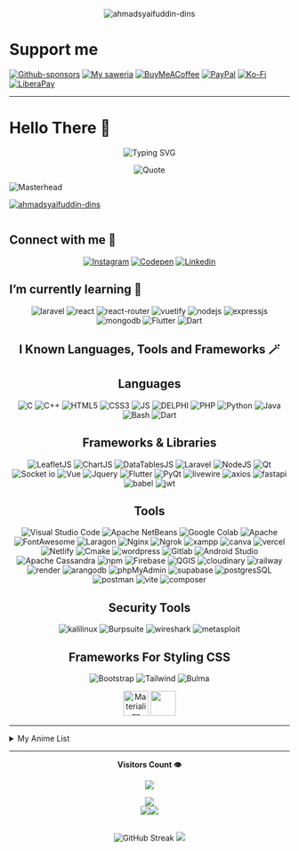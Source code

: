 <!-- Profile View Old -->
<p align="center" ><img align="center" src="https://komarev.com/ghpvc/?username=ahmadsyaifuddin-dins&label=Profile%20views&color=0e75b6&style=for-the-badge" alt="ahmadsyaifuddin-dins" /> </p>
<!-- ![Masterhead](https://github.com/user-attachments/assets/d8c4e7e1-ab1b-437e-b6df-e5a6ffa74f3e) -->

# Support me 

[![Github-sponsors](https://img.shields.io/badge/sponsor-30363D?style=for-the-badge&logo=GitHub-Sponsors&logoColor=#EA4AAA)](https://github.com/sponsors/ahmadsyaifuddin-dins)
[![My saweria](https://img.shields.io/badge/My_saweria-orange?style=for-the-badge)](https://saweria.co/syaifuddins)
[![BuyMeACoffee](https://img.shields.io/badge/Buy%20Me%20a%20Coffee-ffdd00?style=for-the-badge&logo=buy-me-a-coffee&logoColor=black)](https://buymeacoffee.com/ahmadsyaifuddin) [![PayPal](https://img.shields.io/badge/PayPal-00457C?style=for-the-badge&logo=paypal&logoColor=white)](https://paypal.me/09Ahmad) [![Ko-Fi](https://img.shields.io/badge/Ko--fi-F16061?style=for-the-badge&logo=ko-fi&logoColor=white)](https://ko-fi.com/ahmadsyaifuddin) [![LiberaPay](https://img.shields.io/badge/Liberapay-F6C915?style=for-the-badge&logo=liberapay&logoColor=black)](https://id.liberapay.com/Udins)



<hr>

# Hello There 👋

<div align="center">
 
![Typing SVG](https://readme-typing-svg.demolab.com?font=Fira+Code&weight=600&size=22&pause=500&color=149414&random=false&width=435&lines=Hi+%F0%9F%91%8B%2C+I'm+Ahmad+Syaifuddin;I'm+Web+Developer)

![Quote](https://github-readme-quotes-bay.vercel.app/quote?theme=merko&animation=grow_out_in&layout=default&font=default&quoteType=random&fontColor=green&borderColor=mintgreen)
 
</div>

<!-- <img align="middle" alt="coding" width=200 src="https://i.gifer.com/origin/5f/5fdd67c4d50ed3d8337229170131f0ea_w200.gif"/> -->

<!-- ![Masterhead](https://github.com/user-attachments/assets/df03d1ad-0536-4c77-9358-5dd55f2f3378) -->

![Masterhead](https://github.com/user-attachments/assets/06b66941-a19a-4da2-86f9-6c3f319260f2)

<!-- Profile Stats Tropies -->
<p align="left"> <a href="https://github.com/ryo-ma/github-profile-trophy"><img src="https://github-profile-trophy.vercel.app/?username=ahmadsyaifuddin-dins&theme=matrix" alt="ahmadsyaifuddin-dins" /></a> </p>

<p align="left"> <a href="https://twitter.com/" target="blank"><img src="https://img.shields.io/twitter/follow/?logo=twitter&style=for-the-badge" alt="" /></a> </p>

## Connect with me 📲

<div align="center">
<!-- Icon CodePen With Link -->
<!-- Icon Instagram With Link -->

[![Instagram](https://img.shields.io/badge/Instagram-E4405F?style=for-the-badge&logo=instagram&logoColor=white)](https://www.instagram.com/ai.ahmadsyaifuddin/)
[![Codepen](https://img.shields.io/badge/Codepen-272829?style=for-the-badge&logo=Codepen&logoColor=%23fff&color=%23000&link=https%3A%2F%2Fcodepen.io%2Fahmad-syaifuddin)](https://codepen.io/ahmad-syaifuddin)
[![Linkedin](https://img.shields.io/badge/LinkedIn-0077B5?style=for-the-badge&logo=linkedin&logoColor=white)](https://www.linkedin.com/in/ahmad-syaifuddin-256907288)

</div>

## I’m currently learning 🌱

<div align="center">

<!-- ![My Know Languages](https://skillicons.dev/icons?i=laravel,vue,vuetify,nodejs,express,mongodb) -->
![laravel](https://img.shields.io/badge/Laravel-FF2D20?style=for-the-badge&logo=laravel&logoColor=white) ![react](https://img.shields.io/badge/React-20232A?style=for-the-badge&logo=react&logoColor=61DAFB) ![react-router](https://img.shields.io/badge/React_Router-CA4245?style=for-the-badge&logo=react-router&logoColor=white) ![vuetify](https://img.shields.io/badge/Vuetify-1867C0?style=for-the-badge&logo=vuetify&logoColor=white) ![nodejs](https://img.shields.io/badge/Node%20js-339933?style=for-the-badge&logo=nodedotjs&logoColor=white) ![expressjs](https://img.shields.io/badge/Express%20js-000000?style=for-the-badge&logo=express&logoColor=white) ![mongodb](https://img.shields.io/badge/MongoDB-4EA94B?style=for-the-badge&logo=mongodb&logoColor=white) ![Flutter](https://img.shields.io/badge/Flutter-02569B?style=for-the-badge&logo=flutter&logoColor=white) ![Dart](https://img.shields.io/badge/Dart-0175C2?style=for-the-badge&logo=dart&logoColor=white)

## I Known Languages, Tools and Frameworks 🪄

<div align="center">
<p>

<h2>Languages</h2>

<!-- ![My Known Languages](https://skillicons.dev/icons?i=html,css,js,py,php,c,cpp,mysql,bash,java) -->
![C](https://img.shields.io/badge/C-00599C?style=for-the-badge&logo=c&logoColor=white) ![C++](https://img.shields.io/badge/C%2B%2B-00599C?style=for-the-badge&logo=c%2B%2B&logoColor=white) ![HTML5](https://img.shields.io/badge/HTML5-E34F26?style=for-the-badge&logo=html5&logoColor=white) ![CSS3](https://img.shields.io/badge/CSS3-1572B6?style=for-the-badge&logo=css3&logoColor=white) ![JS](https://img.shields.io/badge/JavaScript-323330?style=for-the-badge&logo=javascript&logoColor=F7DF1E) ![DELPHI](https://img.shields.io/badge/Delphi-B22222?style=for-the-badge&logo=delphi&logoColor=white) ![PHP](https://img.shields.io/badge/PHP-777BB4?style=for-the-badge&logo=php&logoColor=white) ![Python](https://img.shields.io/badge/Python-FFD43B?style=for-the-badge&logo=python&logoColor=blue) ![Java](https://img.shields.io/badge/Java-ED8B00?style=for-the-badge&logo=openjdk&logoColor=white) ![Bash](https://img.shields.io/badge/Bash-4EAA25?style=for-the-badge&logo=gnubash&logoColor=fff) ![Dart](https://img.shields.io/badge/Dart-0175C2?style=for-the-badge&logo=dart&logoColor=white)
</div>



<!-- &perline=5 -->

<h2>Frameworks & Libraries</h2>

<!-- ![I known Tools & Libraries](https://skillicons.dev/icons?i=git,npm,nginx,qt,cmake,codepen,gitlab,kali,vercel,wordpress) -->
![LeafletJS](https://img.shields.io/badge/Leaflet-199900?style=for-the-badge&logo=Leaflet&logoColor=white) ![ChartJS](https://img.shields.io/badge/Chart%20js-FF6384?style=for-the-badge&logo=chartdotjs&logoColor=white) ![DataTablesJS](https://img.shields.io/badge/DataTables%20JS-007bff?style=for-the-badge&logo=dataTables&logoColor=blue) ![Laravel](https://img.shields.io/badge/Laravel-FF2D20?style=for-the-badge&logo=laravel&logoColor=white) ![NodeJS](https://img.shields.io/badge/Node%20js-339933?style=for-the-badge&logo=nodedotjs&logoColor=white)  ![Qt](https://img.shields.io/badge/Qt-41CD52?style=for-the-badge&logo=qt&logoColor=white) ![Socket io](https://img.shields.io/badge/Socket.io-010101?&style=for-the-badge&logo=Socket.io&logoColor=white) ![Vue](https://img.shields.io/badge/Vue%20js-35495E?style=for-the-badge&logo=vuedotjs&logoColor=4FC08D)  ![Jquery](https://img.shields.io/badge/jQuery-0769AD?style=for-the-badge&logo=jquery&logoColor=white) ![Flutter](https://img.shields.io/badge/Flutter-02569B?style=for-the-badge&logo=flutter&logoColor=white) ![PyQt](https://img.shields.io/badge/PyQt-Toolkit-brightgreen?style=for-the-badge&logo=python&logoColor=white) ![livewire](https://img.shields.io/badge/livewire-4e56a6?style=for-the-badge&logo=livewire&logoColor=white) ![axios](https://img.shields.io/badge/axios-671ddf?&style=for-the-badge&logo=axios&logoColor=white) ![fastapi](https://img.shields.io/badge/fastapi-109989?style=for-the-badge&logo=FASTAPI&logoColor=white) ![babel](https://img.shields.io/badge/Babel-F9DC3E?style=for-the-badge&logo=babel&logoColor=white) ![jwt](https://img.shields.io/badge/JWT-000000?style=for-the-badge&logo=JSON%20web%20tokens&logoColor=white)
 

<h2>Tools</h2>

![Visual Studio Code](https://img.shields.io/badge/Visual_Studio_Code-0078D4?style=for-the-badge&logo=visual-studio-code&logoColor=white) ![Apache NetBeans](https://img.shields.io/badge/Apache_NetBeans-1B6AC6?style=for-the-badge&logo=apachenetbeanside&logoColor=white) ![Google Colab](https://img.shields.io/badge/Google_Colab-F9AB00?style=for-the-badge&logo=googlecolab&logoColor=white) ![Apache](https://img.shields.io/badge/Apache-D22128?style=for-the-badge&logo=Apache&logoColor=white) ![FontAwesome](https://img.shields.io/badge/Font_Awesome-339AF0?style=for-the-badge&logo=fontawesome&logoColor=white) ![Laragon](https://img.shields.io/badge/Laragon-0E83CD?style=for-the-badge&logo=Laragon&logoColor=white) ![Nginx](https://img.shields.io/badge/Nginx-009639?style=for-the-badge&logo=nginx&logoColor=white) ![Ngrok](https://img.shields.io/badge/ngrok-140648?style=for-the-badge&logo=Ngrok&logoColor=white) ![xampp](https://img.shields.io/badge/Xampp-F37623?style=for-the-badge&logo=xampp&logoColor=white) ![canva](https://img.shields.io/badge/Canva-%2300C4CC.svg?&style=for-the-badge&logo=Canva&logoColor=white) ![vercel](https://img.shields.io/badge/Vercel-000000?style=for-the-badge&logo=vercel&logoColor=white) ![Netlify](https://img.shields.io/badge/Netlify-00C7B7?style=for-the-badge&logo=netlify&logoColor=white) ![Cmake](https://img.shields.io/badge/CMake-064F8C?style=for-the-badge&logo=cmake&logoColor=white) ![wordpress](https://img.shields.io/badge/Wordpress-21759B?style=for-the-badge&logo=wordpress&logoColor=white) ![Gitlab](https://img.shields.io/badge/GitLab-FC6D26?style=for-the-badge&logo=gitlab&logoColor=fff) ![Android Studio](https://img.shields.io/badge/Android_Studio-3DDC84?style=for-the-badge&logo=android-studio&logoColor=white)
![Apache Cassandra](https://img.shields.io/badge/Apache_Cassandra-%23000C1F?style=for-the-badge&logo=apachecassandra&logoColor=%231287B1&logoSize=auto) ![npm](https://img.shields.io/badge/npm-CB3837?style=for-the-badge&logo=npm&logoColor=white) ![Firebase](https://img.shields.io/badge/Firebase-FFCA28?style=for-the-badge&logo=firebase&logoColor=white) ![QGIS](https://img.shields.io/badge/QGIS-GIS%20Software-brightgreen?style=for-the-badge&logo=qgis&logoColor=white) ![cloudinary](https://img.shields.io/badge/Cloudinary-3448C5?style=for-the-badge&logo=Cloudinary&logoColor=white) ![railway](https://img.shields.io/badge/Railway-131415?style=for-the-badge&logo=railway&logoColor=white) ![render](https://img.shields.io/badge/Render-46E3B7?style=for-the-badge&logo=render&logoColor=white) ![arangodb](https://img.shields.io/badge/ArangoDB-DDE072?style=for-the-badge&logo=ArangoDB&logoColor=white) ![phpMyAdmin](https://img.shields.io/badge/phpmyadmin-6C78AF?style=for-the-badge&logo=phpmyadmin&logoColor=white) ![supabase](https://img.shields.io/badge/Supabase-181818?style=for-the-badge&logo=supabase&logoColor=white) ![postgresSQL](https://img.shields.io/badge/PostgreSQL-316192?style=for-the-badge&logo=postgresql&logoColor=white) ![postman](https://img.shields.io/badge/Postman-FF6C37?style=for-the-badge&logo=Postman&logoColor=white) ![vite](https://img.shields.io/badge/Vite-B73BFE?style=for-the-badge&logo=vite&logoColor=FFD62E) ![composer](https://img.shields.io/badge/Composer-885630?style=for-the-badge&logo=Composer&logoColor=white)




<h2>Security Tools</h2>

![kalilinux](https://img.shields.io/badge/Kali_Linux-557C94?style=for-the-badge&logo=kali-linux&logoColor=white) ![Burpsuite](https://img.shields.io/badge/burpsuite-FF6633?style=for-the-badge&logo=burpsuite&logoColor=white) ![wireshark](https://img.shields.io/badge/Wireshark-1679A7?style=for-the-badge&logo=Wireshark&logoColor=white) ![metasploit](https://img.shields.io/badge/metasploit-2596CD?style=for-the-badge&logo=metasploit&logoColor=white)

<h2>Frameworks For Styling CSS</h2>

  ![Bootstrap](https://img.shields.io/badge/Bootstrap-563D7C?style=for-the-badge&logo=bootstrap&logoColor=white) ![Tailwind](https://img.shields.io/badge/Tailwind_CSS-38B2AC?style=for-the-badge&logo=tailwind-css&logoColor=white) ![Bulma](https://img.shields.io/badge/Bulma-00D1B2?style=for-the-badge&logo=Bulma&logoColor=white)
  <!-- <img width="45" src="https://user-images.githubusercontent.com/25181517/183898054-b3d693d4-dafb-4808-a509-bab54cf5de34.png" alt="Bootstrap" title="Bootstrap"/> -->
  <!-- <img width="45" src="https://user-images.githubusercontent.com/25181517/202896760-337261ed-ee92-4979-84c4-d4b829c7355d.png" alt="Tailwind CSS" title="Tailwind CSS"/> -->
  <!-- <img width="45" src="https://github.com/marwin1991/profile-technology-icons/assets/136815194/e5fe87f3-f2ee-419d-8299-14dc573f3603" alt="Bulma" title="Bulma"/> -->


  <img width="45" src="https://github.com/marwin1991/profile-technology-icons/assets/136815194/dc393bd9-90b8-40d6-b396-dd9e547890c9" alt="Materialize" title="Materialize"/>
  <img src="https://avatars.githubusercontent.com/u/35962841?s=200&v=4" width="45">
  <!-- <img src="https://raw.githubusercontent.com/tandpfun/skill-icons/59059d9d1a2c092696dc66e00931cc1181a4ce1f/icons/JQuery.svg" width="45"> -->

</p>

<!-- <p> <a href="https://www.figma.com/" target="_blank" rel="noreferrer"> <img src="https://www.vectorlogo.zone/logos/figma/figma-icon.svg" alt="figma" width="40" height="40"/> </a> <a href="https://mariadb.org/" target="_blank" rel="noreferrer"> </p>  -->


</div>
<hr>

<details>
 <summary>My Anime List</summary>
<br>

[![MyAnimeList](https://img.shields.io/badge/MyAnimeList-2E51A2?logo=myanimelist&logoColor=fff)](#)
<li>Dr. Stone</li>
<li>Ansatsu Kyoutshitsu (Assassination Classroom)</li>
<li>Hataraku Saibou (Cells At Work)</li>
<li>Girls und Panzer</li>
<li>One Punch Man</li>
<li>Steins Gate</li>
<li>Shūmatsu no Walküre (Record of Ragnarok)</li>

</details>
<hr>


<div align="center">

<p> <b>Visitors Count 👁️</b> </p>
<p><img src="https://profile-counter.glitch.me/{ahmadsyaifuddin-dins}/count.svg" /></p>

</div>

<!-- Graph Gelombang Contributions -->
<div align="center" style="display: flex; flex-wrap: wrap; justify-content: center; align-items: center;">
  <img src="https://github-profile-summary-cards.vercel.app/api/cards/profile-details?username=ahmadsyaifuddin-dins&show_icons=true&theme=github_dark">
</div>

<div align="center" style="display: flex; justify-content: center; align-items: center;">

<!-- Bar Graph Commits -->
<img src="https://github-profile-summary-cards.vercel.app/api/cards/productive-time?username=ahmadsyaifuddin-dins&show_icons=true&theme=github_dark"/>

<!-- Ahmad Syaifuddin's GitHub stats-->
<img src="https://github-readme-stats.vercel.app/api?username=ahmadsyaifuddin-dins&show_icons=true&theme=chartreuse-dark"/>

</div>

<br>

<div align="center" style="display:flex; justify-content: center;">
  
<!-- Stats Of Streak & Top Languages Used -->
![GitHub Streak](https://streak-stats.demolab.com?user=ahmadsyaifuddin-dins&theme=hacker)
<img src="https://github-readme-stats.vercel.app/api/top-langs/?username=ahmadsyaifuddin-dins&layout=compact"/>

</div>
